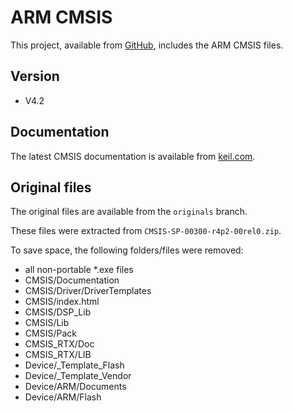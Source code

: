 # ARM CMSIS

This project, available from [GitHub](https://github.com/xpacks),
includes the ARM CMSIS files.

## Version

* V4.2

## Documentation

The latest CMSIS documentation is available from
[keil.com](http://www.keil.com/cmsis).

## Original files

The original files are available from the `originals` branch.

These files were extracted from `CMSIS-SP-00300-r4p2-00rel0.zip`.

To save space, the following folders/files were removed:

* all non-portable *.exe files
* CMSIS/Documentation
* CMSIS/Driver/DriverTemplates
* CMSIS/index.html
* CMSIS/DSP_Lib
* CMSIS/Lib
* CMSIS/Pack
* CMSIS_RTX/Doc
* CMSIS_RTX/LIB
* Device/_Template_Flash
* Device/_Template_Vendor
* Device/ARM/Documents
* Device/ARM/Flash

